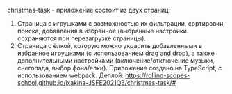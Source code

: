 christmas-task - приложение состоит из двух страниц:
1. Страница с игрушками с возможностью их фильтрации, сортировки, поиска, добавления в избранное (выбранные настройки сохраняются при перезагрузке страницы). 
2. Страница с ёлкой, которую можно украсить добавленными в избранное игрушками (с использованием drag and drop), а также дополнительными настройками (включение/отключение музыки, снегопада, выбор фона/елки).
Приложение создано на TypeScript, с использованием webpack.
Деплой: https://rolling-scopes-school.github.io/ixakina-JSFE2021Q3/christmas-task/#